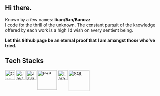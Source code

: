 ## Hi there.
Known by a few names: **Iban/Ban/Banozz.**<br>
I code for the thrill of the unknown. The constant pursuit of the knowledge offered by each work is a high I'd wish on every sentient being. <br><br>
**Let this Github page be an eternal proof that I am amongst those who've tried.**

## Tech Stacks
<a href="#"><img align="left" alt="C++" title="C++" width="32px" src="https://upload.wikimedia.org/wikipedia/commons/thumb/1/18/ISO_C%2B%2B_Logo.svg/640px-ISO_C%2B%2B_Logo.svg.png" /></a>
<a href="#"><img align="left" alt="Java" title="Java" width="32px" src="https://cdn.worldvectorlogo.com/logos/java.svg" /></a>
<a href="#"><img align="left" alt="JavaScript" title="JavaScript" width="32px" src="https://upload.wikimedia.org/wikipedia/commons/9/99/Unofficial_JavaScript_logo_2.svg" /></a>
<a href="#"><img align="left" alt="PHP" title="PHP" width="64px" src="https://upload.wikimedia.org/wikipedia/commons/thumb/2/27/PHP-logo.svg/640px-PHP-logo.svg.png" /></a>
<a href="#"><img align="left" alt="Laravel" title="Laravel" width="32px" src="https://upload.wikimedia.org/wikipedia/commons/thumb/9/9a/Laravel.svg/640px-Laravel.svg.png" /></a>
<a href="#"><img align="left" alt="SQL" title="SQL" width="68px" src="https://upload.wikimedia.org/wikipedia/commons/thumb/d/d7/Sql_data_base_with_logo.svg/640px-Sql_data_base_with_logo.svg.png" /></a>




<!--
**Banozz/Banozz** is a ✨ _special_ ✨ repository because its `README.md` (this file) appears on your GitHub profile.

Here are some ideas to get you started:

- 🔭 I’m currently working on ...
- 🌱 I’m currently learning ...
- 👯 I’m looking to collaborate on ...
- 🤔 I’m looking for help with ...
- 💬 Ask me about ...
- 📫 How to reach me: ...
- 😄 Pronouns: ...
- ⚡ Fun fact: ...
-->
